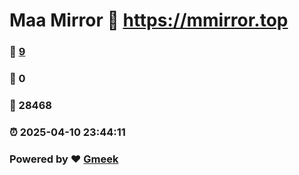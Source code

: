 # Maa Mirror :link: https://mmirror.top 
### :page_facing_up: [9](https://mmirror.top/tag.html) 
### :speech_balloon: 0 
### :hibiscus: 28468 
### :alarm_clock: 2025-04-10 23:44:11 
### Powered by :heart: [Gmeek](https://github.com/Meekdai/Gmeek)
